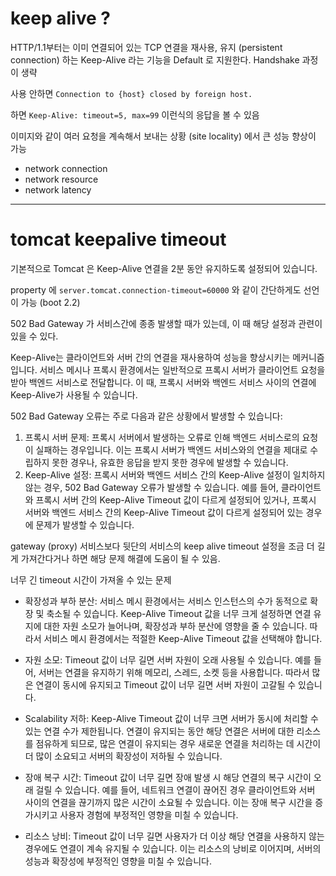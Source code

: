 # keep alive ?

HTTP/1.1부터는  이미 연결되어 있는 TCP 연결을 재사용, 유지 (persistent connection) 하는 Keep-Alive 라는 기능을 Default 로 지원한다. Handshake 과정이 생략

사용 안하면 `Connection to {host} closed by foreign host.`

하면 `Keep-Alive: timeout=5, max=99` 이런식의 응답을 볼 수 있음

이미지와 같이 여러 요청을 계속해서 보내는 상황 (site locality) 에서 큰 성능 향상이 가능

- network connection
- network resource
- network latency

---

# tomcat keepalive timeout 

기본적으로 Tomcat 은 Keep-Alive 연결을 2분 동안 유지하도록 설정되어 있습니다.

property 에 `server.tomcat.connection-timeout=60000` 와 같이 간단하게도 선언이 가능 (boot 2.2)

502 Bad Gateway 가 서비스간에 종종 발생할 때가 있는데, 이 때 해당 설정과 관련이 있을 수 있다.

Keep-Alive는 클라이언트와 서버 간의 연결을 재사용하여 성능을 향상시키는 메커니즘입니다. 서비스 메시나 프록시 환경에서는 일반적으로 프록시 서버가 클라이언트 요청을 받아 백엔드 서비스로 전달합니다. 이 때, 프록시 서버와 백엔드 서비스 사이의 연결에 Keep-Alive가 사용될 수 있습니다.

502 Bad Gateway 오류는 주로 다음과 같은 상황에서 발생할 수 있습니다:

1. 프록시 서버 문제: 프록시 서버에서 발생하는 오류로 인해 백엔드 서비스로의 요청이 실패하는 경우입니다. 
   이는 프록시 서버가 백엔드 서비스와의 연결을 제대로 수립하지 못한 경우나, 유효한 응답을 받지 못한 경우에 발생할 수 있습니다.
2. Keep-Alive 설정: 프록시 서버와 백엔드 서비스 간의 Keep-Alive 설정이 일치하지 않는 경우, 502 Bad Gateway 오류가 발생할 수 있습니다. 
   예를 들어, 클라이언트와 프록시 서버 간의 Keep-Alive Timeout 값이 다르게 설정되어 있거나, 프록시 서버와 백엔드 서비스 간의 Keep-Alive Timeout 값이 다르게 설정되어 있는 경우에 문제가 발생할 수 있습니다.

gateway (proxy) 서비스보다 뒷단의 서비스의 keep alive timeout 설정을 조금 더 길게 가져간다거나 하면 해당 문제 해결에 도움이 될 수 있음.


너무 긴 timeout 시간이 가져올 수 있는 문제

- 확장성과 부하 분산: 서비스 메시 환경에서는 서비스 인스턴스의 수가 동적으로 확장 및 축소될 수 있습니다. 
Keep-Alive Timeout 값을 너무 크게 설정하면 연결 유지에 대한 자원 소모가 늘어나며, 확장성과 부하 분산에 영향을 줄 수 있습니다. 
따라서 서비스 메시 환경에서는 적절한 Keep-Alive Timeout 값을 선택해야 합니다.

- 자원 소모: Timeout 값이 너무 길면 서버 자원이 오래 사용될 수 있습니다. 예를 들어, 서버는 연결을 유지하기 위해 메모리, 스레드, 소켓 등을 사용합니다. 따라서 많은 연결이 동시에 유지되고 Timeout 값이 너무 길면 서버 자원이 고갈될 수 있습니다.

- Scalability 저하: Keep-Alive Timeout 값이 너무 크면 서버가 동시에 처리할 수 있는 연결 수가 제한됩니다. 연결이 유지되는 동안 해당 연결은 서버에 대한 리소스를 점유하게 되므로, 많은 연결이 유지되는 경우 새로운 연결을 처리하는 데 시간이 더 많이 소요되고 서버의 확장성이 저하될 수 있습니다.

- 장애 복구 시간: Timeout 값이 너무 길면 장애 발생 시 해당 연결의 복구 시간이 오래 걸릴 수 있습니다. 예를 들어, 네트워크 연결이 끊어진 경우 클라이언트와 서버 사이의 연결을 끊기까지 많은 시간이 소요될 수 있습니다. 이는 장애 복구 시간을 증가시키고 사용자 경험에 부정적인 영향을 미칠 수 있습니다.

- 리소스 낭비: Timeout 값이 너무 길면 사용자가 더 이상 해당 연결을 사용하지 않는 경우에도 연결이 계속 유지될 수 있습니다. 이는 리소스의 낭비로 이어지며, 서버의 성능과 확장성에 부정적인 영향을 미칠 수 있습니다.
